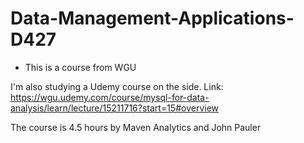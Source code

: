 # Data-Management-Applications-D427

- This is a course from WGU

I'm also studying a Udemy course on the side. Link:
https://wgu.udemy.com/course/mysql-for-data-analysis/learn/lecture/15211716?start=15#overview

The course is 4.5 hours by Maven Analytics and John Pauler